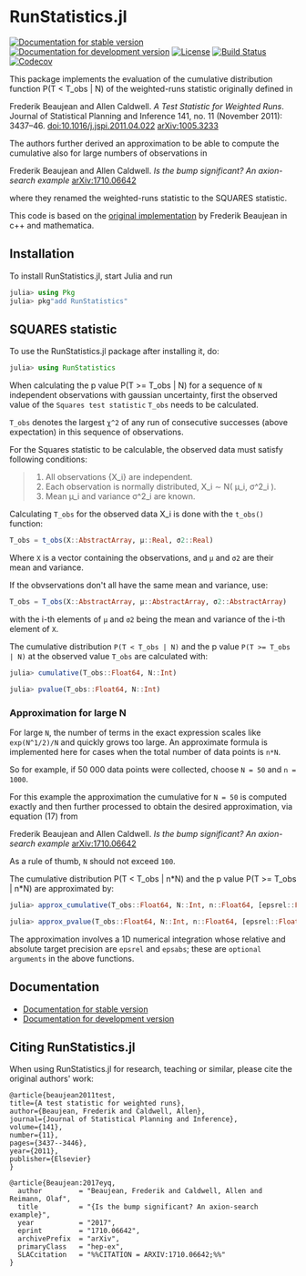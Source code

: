 # RunStatistics.jl
[![Documentation for stable version](https://img.shields.io/badge/docs-stable-blue.svg)](https://bat.github.io/RunStatistics.jl/stable)
[![Documentation for development version](https://img.shields.io/badge/docs-dev-blue.svg)](https://bat.github.io/RunStatistics.jl/dev)
[![License](http://img.shields.io/badge/license-MIT-brightgreen.svg?style=flat)](LICENSE.md)
[![Build Status](https://github.com/bat/RunStatistics.jl/workflows/CI/badge.svg?branch=main)](https://github.com/bat/RunStatistics.jl/actions?query=workflow%3ACI)
[![Codecov](https://codecov.io/gh/bat/RunStatistics.jl/branch/main/graph/badge.svg)](https://codecov.io/gh/bat/RunStatistics.jl)

This package implements the evaluation of the cumulative distribution function P(T < T_obs | N) of the weighted-runs statistic  originally defined in 

Frederik Beaujean and Allen Caldwell. *A Test Statistic for Weighted Runs*. Journal of Statistical Planning and Inference 141, no. 11 (November 2011): 3437–46. [doi:10.1016/j.jspi.2011.04.022](http://dx.doi.org/10.1016/j.jspi.2011.04.022) [arXiv:1005.3233](http://arxiv.org/abs/1005.3233)

The authors further derived an approximation to be able to compute the cumulative also for large numbers of observations in

Frederik Beaujean and Allen Caldwell. *Is the bump significant? An axion-search example* [arXiv:1710.06642](http://arxiv.org/abs/1710.06642)

where they renamed the weighted-runs statistic to the SQUARES statistic.

This code is based on the [original implementation](https://github.com/fredRos/runs) by Frederik Beaujean in c++ and mathematica.


## Installation

To install RunStatistics.jl, start Julia and run 

```Julia
julia> using Pkg
julia> pkg"add RunStatistics"
```

## SQUARES statistic
To use the RunStatistics.jl package after installing it, do:

```Julia
julia> using RunStatistics
```
When calculating the p value P(T >= T_obs | N) for a sequence of `N` independent observations with gaussian uncertainty, first the observed value of the `Squares test statistic` `T_obs` needs to be calculated. 

`T_obs` denotes the largest `χ^2` of any run of consecutive successes (above expectation) in this sequence of observations.

For the Squares statistic to be calculable, the observed data must satisfy following conditions:

> 1. All observations {X_i} are independent. 
> 2. Each observation is normally distributed, X_i ∼ N( µ_i, σ^2_i ). 
> 3. Mean µ_i and variance σ^2_i are known.

Calculating `T_obs` for the observed data X_i is done with the `t_obs()` function:

```Julia
T_obs = t_obs(X::AbstractArray, μ::Real, σ2::Real)
```

Where `X` is a vector containing the observations, and `μ` and `σ2` are their mean and variance.

If the obvservations don't all have the same mean and variance, use:

```Julia
T_obs = T_obs(X::AbstractArray, μ::AbstractArray, σ2::AbstractArray)
```

with the i-th elements of `μ` and `σ2` being the mean and variance of the i-th element of `X`.

The cumulative distribution `P(T < T_obs | N)` and the p value `P(T >= T_obs | N)` at the observed value `T_obs` are calculated with:

```Julia 
julia> cumulative(T_obs::Float64, N::Int)

julia> pvalue(T_obs::Float64, N::Int)
```

### Approximation for large N

For large `N`, the number of terms in the exact expression scales like `exp(N^1/2)/N` and quickly grows too large. An approximate formula is implemented here for cases when the total number of data points is `n*N`.

So for example, if 50 000 data points were collected, choose `N = 50` and `n = 1000`.

For this example the approximation the cumulative for `N = 50` is computed exactly and then further processed to obtain the desired approximation, via equation (17) from 

Frederik Beaujean and Allen Caldwell. *Is the bump significant? An axion-search example* [arXiv:1710.06642](http://arxiv.org/abs/1710.06642)

As a rule of thumb, `N` should not exceed `100`. 

The cumulative distribution P(T < T_obs | n\*N) and the p value P(T >= T_obs | n\*N) are approximated by:

```Julia 
julia> approx_cumulative(T_obs::Float64, N::Int, n::Float64, [epsrel::Float64, epsabs::Float64])

julia> approx_pvalue(T_obs::Float64, N::Int, n::Float64, [epsrel::Float64, epsabs::Float64])
```

The approximation involves a 1D numerical integration whose relative and absolute target precision are `epsrel` and `epsabs`; these are `optional arguments` in the above functions. 
## Documentation

* [Documentation for stable version](https://bat.github.io/RunStatistics.jl/stable)
* [Documentation for development version](https://bat.github.io/RunStatistics.jl/dev)


## Citing RunStatistics.jl

When using RunStatistics.jl for research, teaching or similar, please cite the original authors' work:

```
@article{beaujean2011test,
title={A test statistic for weighted runs},
author={Beaujean, Frederik and Caldwell, Allen},
journal={Journal of Statistical Planning and Inference},
volume={141},
number={11},
pages={3437--3446},
year={2011},
publisher={Elsevier}
}

@article{Beaujean:2017eyq,
  author         = "Beaujean, Frederik and Caldwell, Allen and Reimann, Olaf",
  title          = "{Is the bump significant? An axion-search example}",
  year           = "2017",
  eprint         = "1710.06642",
  archivePrefix  = "arXiv",
  primaryClass   = "hep-ex",
  SLACcitation   = "%%CITATION = ARXIV:1710.06642;%%"
}